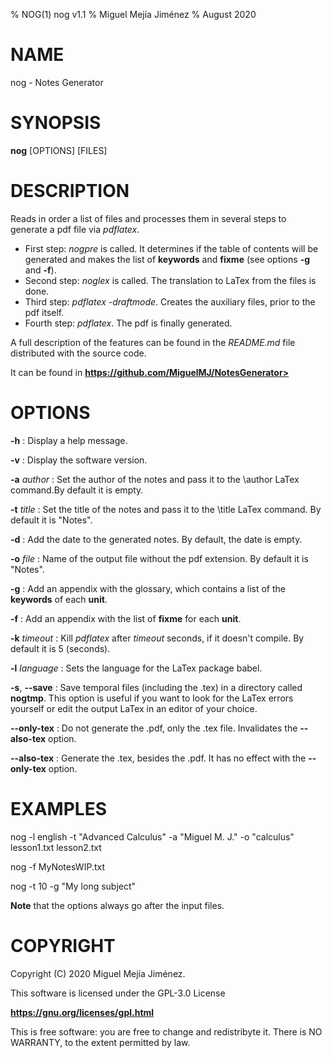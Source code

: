 % NOG(1) nog v1.1
% Miguel Mejía Jiménez
% August 2020

# NAME 

nog - Notes Generator

# SYNOPSIS

**nog** [OPTIONS] [FILES]

# DESCRIPTION

Reads in order a list of files and processes them in several steps to generate a pdf file via *pdflatex*.

- First step:  *nogpre* is called. It determines if the table of contents will be generated and makes the list of **keywords** and **fixme** (see options **-g** and **-f**).
- Second step: *noglex* is called. The translation to LaTex from the files is done.
- Third step:  *pdflatex -draftmode*. Creates the auxiliary files, prior to the pdf itself.
- Fourth step: *pdflatex*. The pdf is finally generated.

A full description of the features can be found in the *README.md* file distributed with the source code.

It can be found in **https://github.com/MiguelMJ/NotesGenerator>**

# OPTIONS

**-h**
: Display a help message.

**-v**
: Display the software version.

**-a** *author*
: Set the author of the notes and pass it to the \author LaTex command.By default it is empty.

**-t** *title*
: Set the title of the notes and pass  it to the \title LaTex command. By default it is "Notes".

**-d**
: Add the date to the generated notes. By default, the date is empty.

**-o** *file*
: Name of the output file without the pdf extension. By default it is "Notes".

**-g**
: Add an appendix with the glossary, which contains a list of the **keywords** of each **unit**.

**-f**
: Add an appendix with the list of **fixme** for each **unit**.

**-k** *timeout*
: Kill *pdflatex* after *timeout* seconds, if it doesn't compile. By default it is 5 (seconds).

**-l** *language*
: Sets the language for the LaTex package babel.

**-s**, **--save**
: Save temporal files (including the .tex) in a directory called **nogtmp**. This option is useful if you want to look for the LaTex errors yourself or edit the output LaTex in an editor of your choice.

**--only-tex**
: Do not generate the .pdf, only the .tex file. Invalidates the **--also-tex** option.

**--also-tex**
: Generate the .tex, besides the .pdf. It has no effect with the **--only-tex** option.

# EXAMPLES

nog -l english -t "Advanced Calculus" -a "Miguel M. J." -o "calculus" lesson1.txt lesson2.txt

nog -f MyNotesWIP.txt

nog -t 10 -g "My long subject"

**Note** that the options always go after the input files.

# COPYRIGHT
Copyright (C) 2020 Miguel Mejía Jiménez.

This software is licensed under the GPL-3.0 License 

**https://gnu.org/licenses/gpl.html**

This is free software: you are free to change and redistribyte it. There is NO WARRANTY, to the extent permitted by law.
